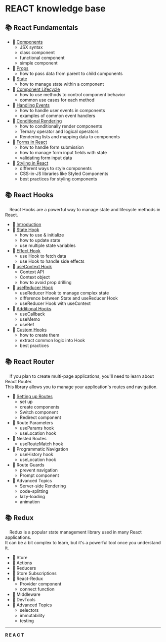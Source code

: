 # REACT knowledge base

## 📚 React Fundamentals
+ 📖 [Сomponents](https://github.com/SKindij/Getting-Started-React.js/tree/main/Components)
    - JSX syntax
    - class component
    - functional component
    - simple component
+ 📖 [Props](https://github.com/SKindij/Getting-Started-React.js/tree/main/Props-and-State)
    - how to pass data from parent to child components
+ 📖 [State](https://github.com/SKindij/Getting-Started-React.js/tree/main/Props-and-State)
    - how to manage state within a component
+ 📖 [Component Lifecycle](https://github.com/SKindij/Getting-Started-React.js/tree/main/Component-Lifecycle)
    - how to use methods to control component behavior
    - common use cases for each method
+ 📖 [Handling Events](https://github.com/SKindij/Getting-Started-React.js/tree/main/Handling-Events)
    - how to handle user events in components
    - examples of common event handlers
+ 📖 [Conditional Rendering](https://github.com/SKindij/Getting-Started-React.js/tree/main/Conditional-Rendering)
    - how to conditionally render components
    - Ternary operator and logical operators
    - Rendering lists and mapping data to components
+ 📖 [Forms in React](https://github.com/SKindij/Getting-Started-React.js/tree/main/Forms)
    - how to handle form submission
    - how to manage form input fields with state
    - validating form input data
+ 📖 [Styling in React](https://github.com/SKindij/Getting-Started-React.js/tree/main/Styling-in-React)
    - different ways to style components
    - CSS-in-JS libraries like Styled Components
    - best practices for styling components


## 📚 React Hooks   
&emsp;React Hooks are a powerful way to manage state and lifecycle methods in React.
+ 📖 [Introduction](https://github.com/SKindij/Getting-Started-React.js/tree/main/Hooks#introduction)
+ 📖 [State Hook](https://github.com/SKindij/Getting-Started-React.js/tree/main/Hooks#statehook)
    - how to use & initialize
    - how to update state
    - use multiple state variables
+ 📖 [Effect Hook](https://github.com/SKindij/Getting-Started-React.js/tree/main/Hooks#effecthook)
    - use Hook to fetch data
    - use Hook to handle side effects
+ 📖 [useContext Hook](https://github.com/SKindij/Getting-Started-React.js/tree/main/Hooks#usecontext)
    - Context API
    - Context object
    - how to avoid prop drilling
+ 📖 [useReducer Hook](https://github.com/SKindij/Getting-Started-React.js/tree/main/Hooks#usereducer)
    - useReducer Hook to manage complex state
    - difference between State and useReducer Hook
    - useReducer Hook with useContext
+ 📖 [Additional Hooks](https://github.com/SKindij/Getting-Started-React.js/tree/main/Hooks#additional)
    - useCallback
    - useMemo
    - useRef
+ 📖 [Custom Hooks](https://github.com/SKindij/Getting-Started-React.js/tree/main/Hooks#customhooks)
    - how to create them
    - extract common logic into Hook
    - best practices


## 📚 React Router
&emsp;If you plan to create multi-page applications, you'll need to learn about React Router.\
This library allows you to manage your application's routes and navigation. 
+ 📖 [Setting up Routes](https://github.com/SKindij/Getting-Started-React.js/tree/main/React-Router#setting-routes)
    - set up
    - create components
    - Switch component
    - Redirect component
+ 📖 Route Parameters
    - useParams hook
    - useLocation hook
+ 📖 Nested Routes
    - useRouteMatch hook
+ 📖 Programmatic Navigation
    - useHistory hook
    - useLocation hook
+ 📖 Route Guards
    - prevent navigation
    - Prompt component
+ 📖 Advanced Topics
    - Server-side Rendering
    - code-splitting
    - lazy-loading
    - animation


## 📚 Redux
&emsp;Redux is a popular state management library used in many React applications.\
It can be a bit complex to learn, but it's a powerful tool once you understand it. 
+ 📖 Store
+ 📖 Actions
+ 📖 Reducers
+ 📖 Store Subscriptions
+ 📖 React-Redux
    - Provider component
    - connect function
+ 📖 Middleware
+ 📖 DevTools
+ 📖 Advanced Topics
    - selectors
    - immutability
    - testing

___



**R&nbsp;E&nbsp;A&nbsp;C&nbsp;T**
